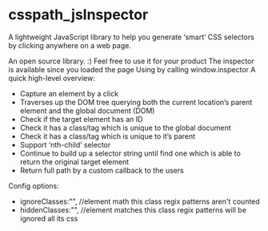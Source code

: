 # csspath_jsInspector
A lightweight JavaScript library to help you generate ‘smart’ CSS selectors by clicking anywhere on a web page.

An open source library. :) Feel free to use it for your product
 The inspector is available since you loaded the page
 Using by calling window.inspector
 A quick high-level overview:
- Capture an element by a click
- Traverses up the DOM tree querying both the current location’s parent element and the global document (DOM)
- Check if the target element has an ID
- Check it has a class/tag which is unique to the global document
- Check it has a class/tag which is unique to it’s parent
- Support ‘nth-child’ selector
- Continue to build up a selector string until find one which is able to return the original target element
- Return full path by a custom callback to the users

 Config options:
- ignoreClasses:"", //element math this class regix patterns aren't counted
- hiddenClasses:"", //element matches this class regix patterns will be ignored all its css
